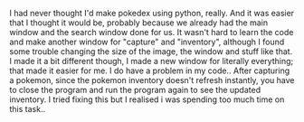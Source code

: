 I had never thought I'd make pokedex using python, really. And it was easier that I thought it would be, probably because we already had the main window and the search window done for us. It wasn't hard to learn the code and make another window for "capture" and "inventory", although I found some trouble changing the size of the image, the window and stuff like that. I made it a bit different though, I made a new window for literally everything; that made it easier for me.
I do have a problem in my code.. After capturing a pokemon, since the pokemon inventory doesn't refresh instantly, you have to close the program and run the program again to see the updated inventory. I tried fixing this but I realised i was spending too much time on this task..
